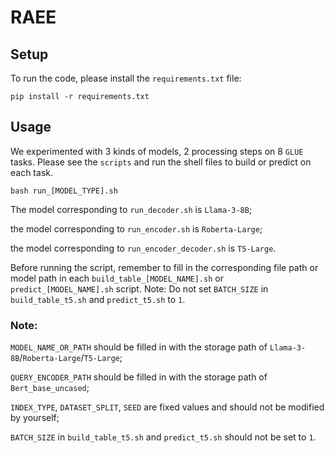 # RAEE

## Setup
To run the code, please install the `requirements.txt` file:

```
pip install -r requirements.txt
```

## Usage
We experimented with 3 kinds of models, 2 processing steps on 8 `GLUE` tasks.
Please see the `scripts` and run the shell files to build or predict on each task.

```
bash run_[MODEL_TYPE].sh
```

The model corresponding to `run_decoder.sh` is `Llama-3-8B`;

the model corresponding to `run_encoder.sh` is `Roberta-Large`;

the model corresponding to `run_encoder_decoder.sh` is `T5-Large`.

Before running the script, remember to fill in the corresponding file path or model path in each `build_table_[MODEL_NAME].sh` or `predict_[MODEL_NAME].sh` script. 
Note: Do not set `BATCH_SIZE` in `build_table_t5.sh` and `predict_t5.sh` to `1`.

### Note:

`MODEL_NAME_OR_PATH` should be filled in with the storage path of `Llama-3-8B`/`Roberta-Large`/`T5-Large`;

`QUERY_ENCODER_PATH` should be filled in with the storage path of `Bert_base_uncased`; 

`INDEX_TYPE`, `DATASET_SPLIT`, `SEED` are fixed values ​​and should not be modified by yourself;

`BATCH_SIZE` in `build_table_t5.sh` and `predict_t5.sh` should not be set to `1`.

